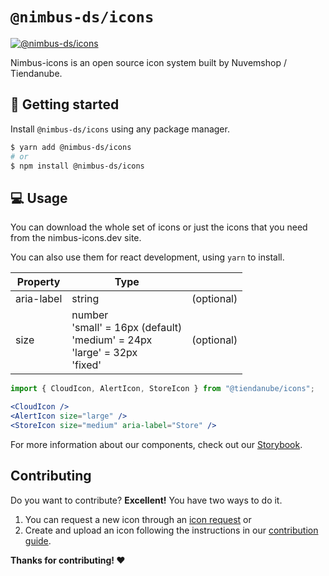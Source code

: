 # `@nimbus-ds/icons`

[![@nimbus-ds/icons](https://img.shields.io/npm/v/@nimbus-ds/icons?label=%40nimbus-ds%2Ficons)](https://www.npmjs.com/package/@nimbus-ds/icons)

Nimbus-icons is an open source icon system built by Nuvemshop / Tiendanube.

## 🚀 Getting started

Install `@nimbus-ds/icons` using any package manager.

```sh
$ yarn add @nimbus-ds/icons
# or
$ npm install @nimbus-ds/icons
```

## 💻 Usage

You can download the whole set of icons or just the icons that you need from the nimbus-icons.dev site.

You can also use them for react development, using `yarn` to install.

| Property   | Type                                                                                   |            |
| ---------- | -------------------------------------------------------------------------------------- | ---------- |
| aria-label | string                                                                                 | (optional) |
| size       | number<br/>'small' = 16px (default)<br/>'medium' = 24px<br/>'large' = 32px<br/>'fixed' | (optional) |

```jsx
import { CloudIcon, AlertIcon, StoreIcon } from "@tiendanube/icons";

<CloudIcon />
<AlertIcon size="large" />
<StoreIcon size="medium" aria-label="Store" />
```

For more information about our components, check out our [Storybook](https://tiendanube.github.io/nimbus-design-system/).

## Contributing

Do you want to contribute? **Excellent!** You have two ways to do it.

1. You can request a new icon through an [icon request](https://github.com/TiendaNube/nimbus-icons/issues/new?assignees=&labels=&template=icon-request.md&title=%5BIcon+request%5D "Nimbus Icons - Icon request") or
2. Create and upload an icon following the instructions in our [contribution guide](.github/CONTRIBUTING.md "Nimbus Icons - Contributing").

**Thanks for contributing! :heart:**
